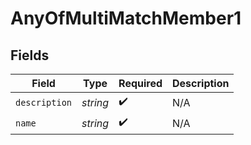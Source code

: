 # AnyOfMultiMatchMember1


## Fields

| Field              | Type               | Required           | Description        |
| ------------------ | ------------------ | ------------------ | ------------------ |
| `description`      | *string*           | :heavy_check_mark: | N/A                |
| `name`             | *string*           | :heavy_check_mark: | N/A                |
